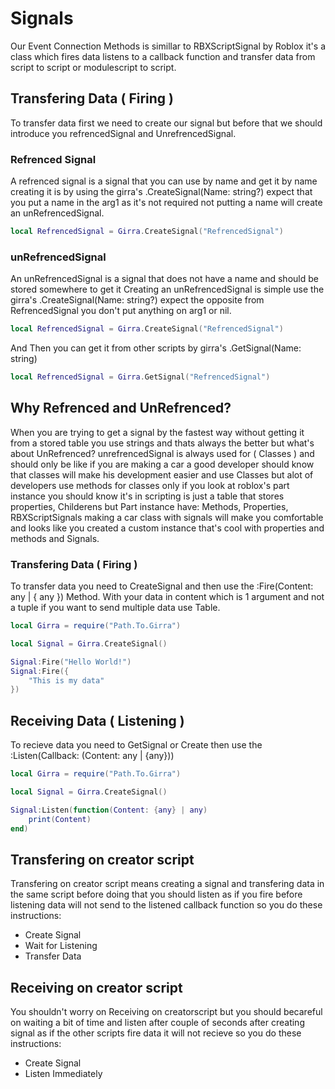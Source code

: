 # Signals
Our Event Connection Methods is simillar to RBXScriptSignal by Roblox it's a class which fires data listens to a callback function and transfer data from script to script or modulescript to script. 

## Transfering Data ( Firing )
To transfer data first we need to create our signal but before that we should introduce you refrencedSignal and UnrefrencedSignal.

### Refrenced Signal
A refrenced signal is a signal that you can use by name and get it by name
creating it is by using the girra's .CreateSignal(Name: string?) expect that you put a name in the arg1 as it's not required not putting a name will create an unRefrencedSignal.
```lua
local RefrencedSignal = Girra.CreateSignal("RefrencedSignal")
```
### unRefrencedSignal
An unRefrencedSignal is a signal that does not have a name and should be stored somewhere to get it
Creating an unRefrencedSignal is simple use the girra's .CreateSignal(Name: string?) expect the opposite from RefrencedSignal you don't put anything on arg1 or nil.
```lua
local RefrencedSignal = Girra.CreateSignal("RefrencedSignal")
```
And Then you can get it from other scripts by girra's .GetSignal(Name: string)
```lua
local RefrencedSignal = Girra.GetSignal("RefrencedSignal")
```
## Why Refrenced and UnRefrenced?
When you are trying to get a signal by the fastest way without getting it from a stored table you use strings and thats always the better but what's about UnRefrenced? unrefrencedSignal is always used for ( Classes ) and should only be like if you are making a car a good developer should know that classes will make his development easier and use Classes but alot of developers use methods for classes only if you look at roblox's part instance you should know it's in scripting is just a table that stores properties, Childerens but Part instance have: Methods, Properties, RBXScriptSignals making a car class with signals will make you comfortable and looks like you created a custom instance that's cool with properties and methods and Signals.
### Transfering Data ( Firing )
To transfer data you need to CreateSignal and then use the :Fire(Content: any | { any }) Method.
With your data in content which is 1 argument and not a tuple if you want to send multiple data use Table.
```lua
local Girra = require("Path.To.Girra")

local Signal = Girra.CreateSignal()

Signal:Fire("Hello World!")
Signal:Fire({
    "This is my data"
})
```
## Receiving Data ( Listening )
To recieve data you need to GetSignal or Create then use the :Listen(Callback: (Content: any | {any}))
```lua
local Girra = require("Path.To.Girra")

local Signal = Girra.CreateSignal()

Signal:Listen(function(Content: {any} | any) 
    print(Content)
end)
```
## Transfering on creator script
Transfering on creator script means creating a signal and transfering data in the same script before doing that you should listen as if you fire before listening data will not send to the listened callback function so you do these instructions:
- Create Signal
- Wait for Listening
- Transfer Data
## Receiving on creator script
You shouldn't worry on Receiving on creatorscript but you should becareful on waiting a bit of time and listen after couple of seconds after creating signal as if the other scripts fire data it will not recieve so you do these instructions:
- Create Signal
- Listen Immediately